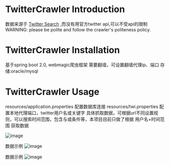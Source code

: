 # TwitterCrawler Introduction
数据来源于 [Twitter Search](https://twitter.com/search-home) ,而没有用官方twitter api,可以不受api的限制 
WARNING: please be polite and follow the crawler's politeness policy.

# TwitterCrawler Installation
基于spring boot 2.0,
webmagic爬虫框架
需要翻墙，可设置翻墙代理ip、端口
存储:oracle/mysql

# TwitterCrawler Usage
resources/application.properties 配置数据库连接
resources/twi.properties 配置本地代理端口，twitter用户名或关键字
具体抓取数据，可根据url不同设置规则，可以搜索时间范围，包含与或条件等，本项目目前只做了根据 用户名+时间范围 获取数据



![image](https://github.com/casolxia/TwitterCrawler/blob/master/images/sample2.png)

数据示例
![image](https://github.com/casolxia/TwitterCrawler/blob/master/images/sample1.png)

数据示例
![image](https://github.com/casolxia/TwitterCrawler/blob/master/images/sample.png)


